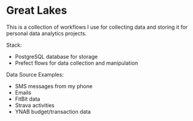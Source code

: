 Great Lakes
================

This is a collection of workflows I use for collecting data and storing it for personal data analytics projects.

Stack:
* PostgreSQL database for storage
* Prefect flows for data collection and manipulation

Data Source Examples:
* SMS messages from my phone
* Emails
* FitBit data
* Strava activities
* YNAB budget/transaction data